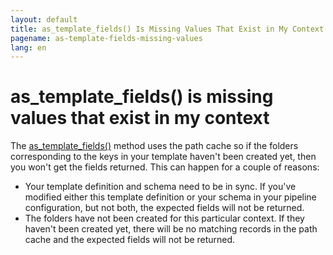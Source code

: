 ```yaml
---
layout: default
title: as_template_fields() Is Missing Values That Exist in My Context
pagename: as-template-fields-missing-values
lang: en
---
```


# as_template_fields() is missing values that exist in my context

The [as_template_fields()](https://developer.shotgridsoftware.com/tk-core/core.html?#sgtk.Context.as_template_fields) method uses the path cache so if the folders corresponding to the keys in your template haven't been created yet, then you won't get the fields returned. This can happen for a couple of reasons:

- Your template definition and schema need to be in sync. If you've modified either this template definition or your schema in your pipeline configuration, but not both, the expected fields will not be returned.
- The folders have not been created for this particular context. If they haven't been created yet, there will be no matching records in the path cache and the expected fields will not be returned.
